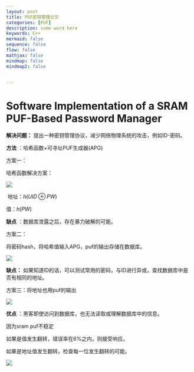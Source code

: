 ```yaml
---
layout: post
title: PUF密钥管理论文
categories: [PUF]
description: some word here
keywords: C++
mermaid: false
sequence: false
flow: false
mathjax: false
mindmap: false
mindmap2: false


---
```


# Software Implementation of a SRAM PUF-Based Password Manager

**解决问题：** 提出一种密钥管理协议，减少网络物理系统的攻击，例如ID-密码。

**方法** ：哈希函数+可寻址PUF生成器(APG)

方案一：

哈希函数解决方案：

![](C:\Users\zw\AppData\Roaming\marktext\images\2024-08-06-21-24-01-image.png)

 地址：$h(UID⊕PW)$ 

值：$h(PW)$ 

**缺点** ：数据库泄露之后，存在暴力破解的可能。

方案二：

将密码hash，将哈希值输入APG，puf的输出存储在数据库。

![](C:\Users\zw\AppData\Roaming\marktext\images\2024-08-06-21-37-15-image.png)

**缺点：** 如果知道ID的话，可以测试常用的密码，与ID进行异或，查找数据库中是否有相同的地址。

方案三：将地址也用puf的输出

![](C:\Users\zw\AppData\Roaming\marktext\images\2024-08-06-21-42-04-image.png)

**优点** ：黑客即使访问到数据库，也无法读取或理解数据库中的信息。

因为sram puf不稳定

如果是值发生翻转，错误率在6%之内，则接受响应。

如果是地址值发生翻转，检查每一位发生翻转的可能。

![](C:\Users\zw\AppData\Roaming\marktext\images\2024-08-06-22-19-33-image.png)
